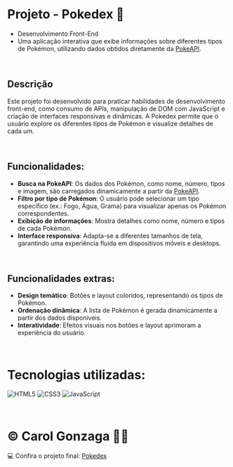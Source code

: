 # Projeto - Pokedex 🐾  
- Desenvolvimento Front-End  
- Uma aplicação interativa que exibe informações sobre diferentes tipos de Pokémon, utilizando dados obtidos diretamente da [PokeAPI](https://pokeapi.co/).

<br/>

## Descrição  
Este projeto foi desenvolvido para praticar habilidades de desenvolvimento front-end, como consumo de APIs, manipulação de DOM com JavaScript e criação de interfaces responsivas e dinâmicas. A Pokedex permite que o usuário explore os diferentes tipos de Pokémon e visualize detalhes de cada um.

<br/>

## Funcionalidades:
- **Busca na PokeAPI**: Os dados dos Pokémon, como nome, número, tipos e imagem, são carregados dinamicamente a partir da [PokeAPI](https://pokeapi.co/).  
- **Filtro por tipo de Pokémon**: O usuário pode selecionar um tipo específico (ex.: Fogo, Água, Grama) para visualizar apenas os Pokémon correspondentes.  
- **Exibição de informações**: Mostra detalhes como nome, número e tipos de cada Pokémon.  
- **Interface responsiva**: Adapta-se a diferentes tamanhos de tela, garantindo uma experiência fluida em dispositivos móveis e desktops.  

<br/>

## Funcionalidades extras:
- **Design temático**: Botões e layout coloridos, representando os tipos de Pokémon.  
- **Ordenação dinâmica**: A lista de Pokémon é gerada dinamicamente a partir dos dados disponíveis.  
- **Interatividade**: Efeitos visuais nos botões e layout aprimoram a experiência do usuário.  

<br/>

# Tecnologias utilizadas:
![HTML5](https://img.shields.io/badge/html5-%23E34F26.svg?style=flat&logo=html5&logoColor=white) 
![CSS3](https://img.shields.io/badge/css3-%231572B6.svg?style=flat&logo=css3&logoColor=white) 
![JavaScript](https://img.shields.io/badge/javascript-%23323330.svg?style=flat&logo=javascript&logoColor=%23F7DF1E)

<br/>

# © Carol Gonzaga 🏳️‍🌈  
💻 Confira o projeto final: [Pokedex](https://carolgonzaga.github.io/dio-pokedex/)  
